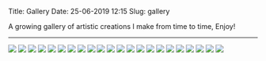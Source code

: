 Title: Gallery
Date: 25-06-2019 12:15
Slug: gallery

A growing gallery of artistic creations I make from time to time, Enjoy!

---

<section id="photos">
<img id="gallery" src="/images/gallery/barnsley-fern.png">
<img id="gallery" src="/images/gallery/bird-logo.png">
<img id="gallery" src="/images/gallery/bursted-planet.png">
<img id="gallery" src="/images/gallery/cloth-napkin.jpg">
<img id="gallery" src="/images/gallery/finch-digital.jpg">
<img id="gallery" src="/images/gallery/fish-burj.png">
<img id="gallery" src="/images/gallery/golden-ball.jpg">
<img id="gallery" src="/images/gallery/golden-boot.jpg">
<img id="gallery" src="/images/gallery/isometric-bedroom.png">
<img id="gallery" src="/images/gallery/liquid-battery.png">
<img id="gallery" src="/images/gallery/low-poly-landscape.png">
<img id="gallery" src="/images/gallery/material-gold.png">
<img id="gallery" src="/images/gallery/material-ruby.png">
<img id="gallery" src="/images/gallery/neon-khan.png">
<img id="gallery" src="/images/gallery/phone-flat-art.png">
<img id="gallery" src="/images/gallery/sandpile-algorithm.png">
<img id="gallery" src="/images/gallery/skyline-text.jpg">
<img id="gallery" src="/images/gallery/sliced.png">
<img id="gallery" src="/images/gallery/sphere-digital.jpg">
<img id="gallery" src="/images/gallery/teddy-bear.jpg">
<img id="gallery" src="/images/gallery/walk-cycle-horses.png">
<img id="gallery" src="/images/gallery/webarebears-digital.png">
</section>